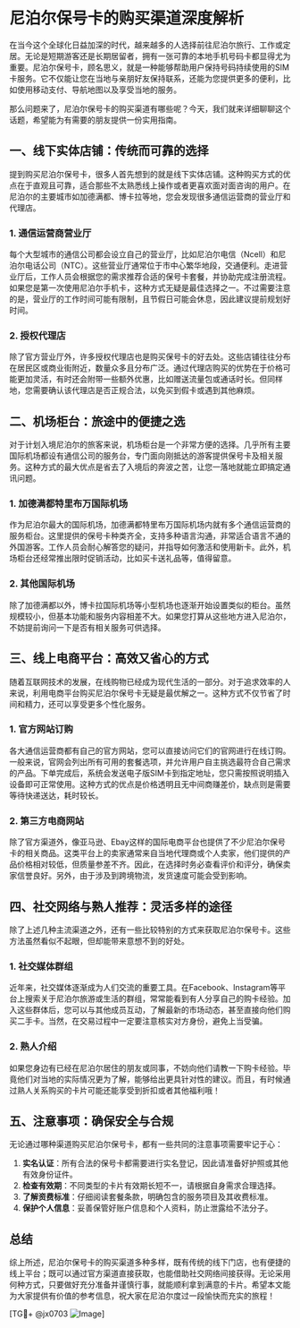 # 尼泊尔保号卡的购买渠道深度解析

在当今这个全球化日益加深的时代，越来越多的人选择前往尼泊尔旅行、工作或定居。无论是短期游客还是长期居留者，拥有一张可靠的本地手机号码卡都显得尤为重要。尼泊尔保号卡，顾名思义，就是一种能够帮助用户保持号码持续使用的SIM卡服务。它不仅能让您在当地与亲朋好友保持联系，还能为您提供更多的便利，比如使用移动支付、导航地图以及享受当地的服务。

那么问题来了，尼泊尔保号卡的购买渠道有哪些呢？今天，我们就来详细聊聊这个话题，希望能为有需要的朋友提供一份实用指南。

## 一、线下实体店铺：传统而可靠的选择

提到购买尼泊尔保号卡，很多人首先想到的就是线下实体店铺。这种购买方式的优点在于直观且可靠，适合那些不太熟悉线上操作或者更喜欢面对面咨询的用户。在尼泊尔的主要城市如加德满都、博卡拉等地，您会发现很多通信运营商的营业厅和代理店。

### 1. 通信运营商营业厅
每个大型城市的通信公司都会设立自己的营业厅，比如尼泊尔电信（Ncell）和尼泊尔电话公司（NTC）。这些营业厅通常位于市中心繁华地段，交通便利。走进营业厅后，工作人员会根据您的需求推荐合适的保号卡套餐，并协助完成注册流程。如果您是第一次使用尼泊尔手机卡，这种方式无疑是最佳选择之一。不过需要注意的是，营业厅的工作时间可能有限制，且节假日可能会休息，因此建议提前规划好时间。

### 2. 授权代理店
除了官方营业厅外，许多授权代理店也是购买保号卡的好去处。这些店铺往往分布在居民区或商业街附近，数量众多且分布广泛。通过代理店购买的优势在于价格可能更加灵活，有时还会附带一些额外优惠，比如赠送流量包或通话时长。但同样地，您需要确认该代理店是否正规合法，以免买到假卡或遇到其他麻烦。

## 二、机场柜台：旅途中的便捷之选

对于计划入境尼泊尔的旅客来说，机场柜台是一个非常方便的选择。几乎所有主要国际机场都设有通信公司的服务台，专门面向刚抵达的游客提供保号卡及相关服务。这种方式的最大优点是省去了入境后的奔波之苦，让您一落地就能立即搞定通讯问题。

### 1. 加德满都特里布万国际机场
作为尼泊尔最大的国际机场，加德满都特里布万国际机场内就有多个通信运营商的服务柜台。这里提供的保号卡种类齐全，支持多种语言沟通，非常适合语言不通的外国游客。工作人员会耐心解答您的疑问，并指导如何激活和使用新卡。此外，机场柜台还经常推出限时促销活动，比如买卡送礼品等，值得留意。

### 2. 其他国际机场
除了加德满都以外，博卡拉国际机场等小型机场也逐渐开始设置类似的柜台。虽然规模较小，但基本功能和服务内容相差不大。如果您打算从这些地方进入尼泊尔，不妨提前询问一下是否有相关服务可供选择。

## 三、线上电商平台：高效又省心的方式

随着互联网技术的发展，在线购物已经成为现代生活的一部分。对于追求效率的人来说，利用电商平台购买尼泊尔保号卡无疑是最优解之一。这种方式不仅节省了时间和精力，还可以享受更多个性化服务。

### 1. 官方网站订购
各大通信运营商都有自己的官方网站，您可以直接访问它们的官网进行在线订购。一般来说，官网会列出所有可用的套餐选项，并允许用户自主挑选最符合自己需求的产品。下单完成后，系统会发送电子版SIM卡到指定地址，您只需按照说明插入设备即可正常使用。这种方式的优点是价格透明且无中间商赚差价，缺点则是需要等待快递送达，耗时较长。

### 2. 第三方电商网站
除了官方渠道外，像亚马逊、Ebay这样的国际电商平台也提供了不少尼泊尔保号卡的相关商品。这类平台上的卖家通常来自当地代理商或个人卖家，他们提供的产品价格相对较低，但质量参差不齐。因此，在选择时务必查看评价和评分，确保卖家信誉良好。另外，由于涉及到跨境物流，发货速度可能会受到影响。

## 四、社交网络与熟人推荐：灵活多样的途径

除了上述几种主流渠道之外，还有一些比较特别的方式来获取尼泊尔保号卡。这些方法虽然看似不起眼，但却能带来意想不到的好处。

### 1. 社交媒体群组
近年来，社交媒体逐渐成为人们交流的重要工具。在Facebook、Instagram等平台上搜索关于尼泊尔旅游或生活的群组，常常能看到有人分享自己的购卡经验。加入这些群体后，您可以与其他成员互动，了解最新的市场动态，甚至直接向他们购买二手卡。当然，在交易过程中一定要注意核实对方身份，避免上当受骗。

### 2. 熟人介绍
如果您身边有已经在尼泊尔居住的朋友或同事，不妨向他们请教一下购卡经验。毕竟他们对当地的实际情况更为了解，能够给出更具针对性的建议。而且，有时候通过熟人关系购买的卡片可能还能享受到折扣或者其他福利哦！

## 五、注意事项：确保安全与合规

无论通过哪种渠道购买尼泊尔保号卡，都有一些共同的注意事项需要牢记于心：

1. **实名认证**：所有合法的保号卡都需要进行实名登记，因此请准备好护照或其他有效身份证件。
2. **检查有效期**：不同类型的卡片有效期长短不一，请根据自身需求合理选择。
3. **了解资费标准**：仔细阅读套餐条款，明确包含的服务项目及其收费标准。
4. **保护个人信息**：妥善保管好账户信息和个人资料，防止泄露给不法分子。

## 总结

综上所述，尼泊尔保号卡的购买渠道多种多样，既有传统的线下门店，也有便捷的线上平台；既可以通过官方渠道直接获取，也能借助社交网络间接获得。无论采用何种方式，只要做好充分准备并谨慎行事，就能顺利拿到满意的卡片。希望本文能为大家提供有价值的参考信息，祝大家在尼泊尔度过一段愉快而充实的旅程！

[TG💪+ @jx0703 ![Image](https://github.com/user-attachments/assets/dbca1d08-cadb-493c-b0ec-ad6f7a83f270)]
